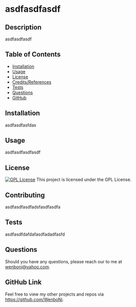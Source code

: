 
  # asdfasdfasdf

  ## Description
  asdfasdfasdf
  
  ## Table of Contents
  - [Installation](#installation)
  - [Usage](#usage)
  - [License](#license)
  - [Credits/References](#credits)
  - [Tests](#tests)
  - [Questions](#questions)
  - [GitHub](#github)
  
  ## Installation
  asdfasdfasfdas
  
  ## Usage
  asdfasdfasdfasdf
  
  ## License
  [![GPL License](https://img.shields.io/badge/License-GPL-blue.svg)](https://opensource.org/licenses/GPL)
  This project is licensed under the GPL License.
  
  ## Contributing
  asdfasdfasdfadsfasdfasdfa
  
  ## Tests
  asdfasdfdafdafasdfadadfasfd
  
  ## Questions
  Should you have any questions, please reach our to me at wenboni@yahoo.com.

  ## GitHub Link
  Feel free to view my other projects and repos via https://github.com/WenboNi.